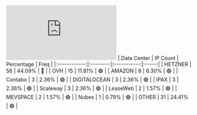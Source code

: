 ![Diagramm](https://github.com/obajay/StateSync-snapshots/blob/main/Projects/Juno/1/README.md)
| Data Center | IP Count | Percentage | Freq |
|:------------:|:--------:|:-----------:|:-----:|
| HETZNER | 56 | 44.09% | 🔴 |
| OVH | 15 | 11.81% | 🟢 |
| AMAZON | 8 | 6.30% | 🟢 |
| Contabo | 3 | 2.36% | 🟢 |
| DIGITALOCEAN | 3 | 2.36% | 🟢 |
| IPAX | 3 | 2.36% | 🟢 |
| Scaleway | 3 | 2.36% | 🟢 |
| LeaseWeb | 2 | 1.57% | 🟢 |
| MEVSPACE | 2 | 1.57% | 🟢 |
| Nubes | 1 | 0.79% | 🟢 |
| OTHER | 31 | 24.41% | 🟢 |